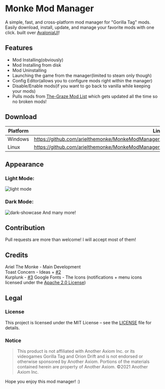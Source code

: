 # Monke Mod Manager
A simple, fast, and cross-platform mod manager for "Gorilla Tag" mods.  
Easily download, install, update, and manage your favorite mods with one click.
built over [AvaloniaUI](https://avaloniaui.net/)!

## Features
- Mod Installing(obviously)
- Mod Installing from disk
- Mod Uninstalling
- Launching the game from the manager(limited to steam only though)
- Config Editor(allows you to configure mods right within the manager)
- Disable/Enable mods(if you want to go back to vanilla while keeping your mods)
- Pulls mods from [The-Graze Mod List](https://github.com/The-Graze/MonkeModInfo) which gets updated all the time so no broken mods!

## Download
| Platform | Link                                                                                            |
| -------- | ----------------------------------------------------------------------------------------------- |
| Windows  | https://github.com/arielthemonke/MonkeModManager/releases/latest/download/MonkeModManager.exe   |
| Linux    | https://github.com/arielthemonke/MonkeModManager/releases/latest/download/MonkeModManager.Linux |

## Appearance
### Light Mode:
![light mode](https://github.com/arielthemonke/MonkeModManager/blob/main/Assets/light-showcase.png?raw=true)
### Dark Mode:
![dark-showcase](https://github.com/arielthemonke/MonkeModManager/blob/main/Assets/dark-showcase.png?raw=true)
And many more!

## Contribution
Pull requests are more than welcome! I will accept most of them!

## Credits
Ariel The Monke - Main Development </br>
Toast Concern - Ideas + [#2](https://github.com/arielthemonke/MonkeModManager/pull/2)</br>
Kurplunk - [#3](https://github.com/arielthemonke/MonkeModManager/pull/3)
Google Fonts - The Icons (notifications + menu icons licensed under the [Apache 2.0 License](https://www.apache.org/licenses/LICENSE-2.0.txt))

## Legal

### License
This project is licensed under the MIT License – see the [LICENSE](https://github.com/arielthemonke/MonkeModManager/blob/main/LICENSE) file for details.

### Notice
>This product is not affiliated with Another Axiom Inc. or its videogames Gorilla Tag and Orion Drift and is not endorsed or otherwise sponsored by Another Axiom. Portions of the materials contained herein are property of Another Axiom. ©2021 Another Axiom Inc.

Hope you enjoy this mod manager! :)
